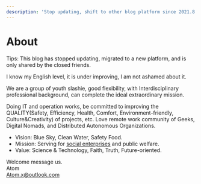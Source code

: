 ```yaml
---
description: 'Stop updating, shift to other blog platform since 2021.8'
---
```


# About

Tips: This blog has stopped updating, migrated to a new platform, and is only shared by the closed friends.

I know my English level, it is under improving, I am not ashamed about it.

We are a group of youth slashie, good flexibility, with Interdisciplinary professional background, can complete the ideal extraordinary mission.

Doing IT and operation works, be committed to improving the QUALITY\(Safety, Efficiency, Health, Comfort, Environment-friendly, Culture&Creativity\) of projects, etc. Love remote work community of Geeks, Digital Nomads, and Distributed Autonomous Organizations.

* Vision: Blue Sky, Clean Water, Safety Food.
* Mission: Serving for [social enterprises](https://en.wikipedia.org/wiki/Social_enterprise) and public welfare.
* Value: Science & Technology, Faith, Truth, Future-oriented.

Welcome message us.  
Atom  
Atom.x@outlook.com

